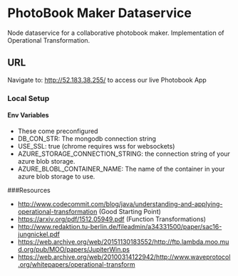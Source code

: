 
# PhotoBook Maker  Dataservice

Node dataservice for a collaborative photobook maker. Implementation of Operational Transformation.

## URL 
Navigate to: http://52.183.38.255/ to access our live Photobook App

### Local Setup

#### Env Variables
- These come preconfigured
- DB_CON_STR: The mongodb connection string
- USE_SSL: true (chrome requires wss for websockets)
- AZURE_STORAGE_CONNECTION_STRING: the connection string of your azure blob storage.
- AZURE_BLOBL_CONTAINER_NAME: The name of the container in your azure blob storage to use.



###Resources

* http://www.codecommit.com/blog/java/understanding-and-applying-operational-transformation (Good Starting Point)
* https://arxiv.org/pdf/1512.05949.pdf (Function Transformations)
* http://www.redaktion.tu-berlin.de/fileadmin/a34331500/paper/sac16-jungnickel.pdf
* https://web.archive.org/web/20151130183552/http://ftp.lambda.moo.mud.org/pub/MOO/papers/JupiterWin.ps
* https://web.archive.org/web/20100314122942/http://www.waveprotocol.org/whitepapers/operational-transform
